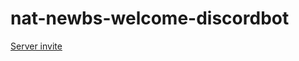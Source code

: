 # nat-newbs-welcome-discordbot

[Server invite](https://discordapp.com/api/oauth2/authorize?client_id=684582760412741679&permissions=68608&scope=bot)
